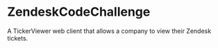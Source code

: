 # ZendeskCodeChallenge
A TickerViewer web client that allows a company to view their Zendesk tickets.
